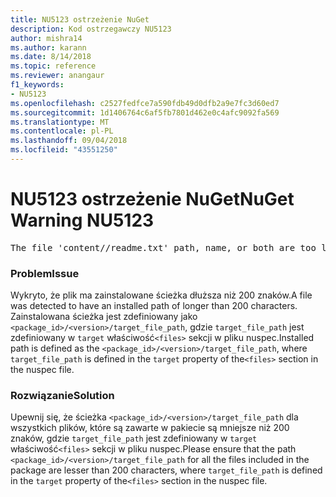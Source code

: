 ```yaml
---
title: NU5123 ostrzeżenie NuGet
description: Kod ostrzegawczy NU5123
author: mishra14
ms.author: karann
ms.date: 8/14/2018
ms.topic: reference
ms.reviewer: anangaur
f1_keywords:
- NU5123
ms.openlocfilehash: c2527fedfce7a590fdb49d0dfb2a9e7fc3d60ed7
ms.sourcegitcommit: 1d1406764c6af5fb7801d462e0c4afc9092fa569
ms.translationtype: MT
ms.contentlocale: pl-PL
ms.lasthandoff: 09/04/2018
ms.locfileid: "43551250"
---
```

# <a name="nuget-warning-nu5123"></a><span data-ttu-id="a38af-103">NU5123 ostrzeżenie NuGet</span><span class="sxs-lookup"><span data-stu-id="a38af-103">NuGet Warning NU5123</span></span>
<pre>The file 'content/<LongPath>/readme.txt' path, name, or both are too long. Your package might not work without long file path support. Please shorten the file path or file name.</pre>

### <a name="issue"></a><span data-ttu-id="a38af-104">Problem</span><span class="sxs-lookup"><span data-stu-id="a38af-104">Issue</span></span>

<span data-ttu-id="a38af-105">Wykryto, że plik ma zainstalowane ścieżka dłuższa niż 200 znaków.</span><span class="sxs-lookup"><span data-stu-id="a38af-105">A file was detected to have an installed path of longer than 200 characters.</span></span> <span data-ttu-id="a38af-106">Zainstalowana ścieżka jest zdefiniowany jako `<package_id>/<version>/target_file_path`, gdzie `target_file_path` jest zdefiniowany w `target` właściwość`<files>` sekcji w pliku nuspec.</span><span class="sxs-lookup"><span data-stu-id="a38af-106">Installed path is defined as the `<package_id>/<version>/target_file_path`, where `target_file_path` is defined in the `target` property of the`<files>` section in the nuspec file.</span></span>


### <a name="solution"></a><span data-ttu-id="a38af-107">Rozwiązanie</span><span class="sxs-lookup"><span data-stu-id="a38af-107">Solution</span></span>

<span data-ttu-id="a38af-108">Upewnij się, że ścieżka `<package_id>/<version>/target_file_path` dla wszystkich plików, które są zawarte w pakiecie są mniejsze niż 200 znaków, gdzie `target_file_path` jest zdefiniowany w `target` właściwość`<files>` sekcji w pliku nuspec.</span><span class="sxs-lookup"><span data-stu-id="a38af-108">Please ensure that the path `<package_id>/<version>/target_file_path` for all the files included in the package are lesser than 200 characters, where `target_file_path` is defined in the `target` property of the`<files>` section in the nuspec file.</span></span>

